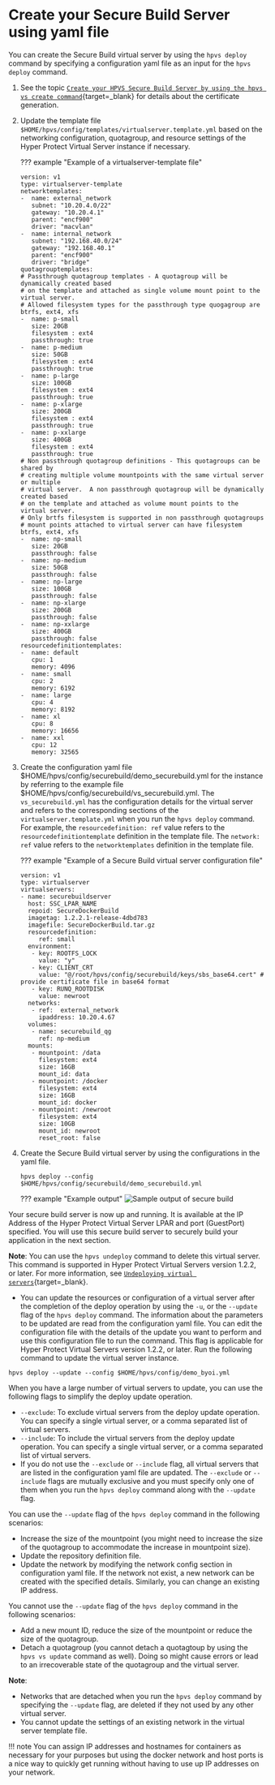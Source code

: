 # Create your Secure Build Server using yaml file

You can create the Secure Build virtual server by using the `hpvs deploy` command by specifying a configuration yaml file as an input for the `hpvs deploy` command.

1. See the topic [`Create your HPVS Secure Build Server by using the hpvs vs create command`](create-server.md){target=_blank} for details about the certificate generation.

2. Update the template file `$HOME/hpvs/config/templates/virtualserver.template.yml` based on the networking configuration, quotagroup, and resource settings of the Hyper Protect Virtual Server instance if necessary.

    ??? example "Example of a virtualserver-template file"

    ```
    version: v1
    type: virtualserver-template
    networktemplates:
    -  name: external_network
       subnet: "10.20.4.0/22"
       gateway: "10.20.4.1"
       parent: "encf900"
       driver: "macvlan"
    -  name: internal_network
       subnet: "192.168.40.0/24"
       gateway: "192.168.40.1"
       parent: "encf900"
       driver: "bridge"
    quotagrouptemplates:
    # Passthrough quotagroup templates - A quotagroup will be dynamically created based
    # on the template and attached as single volume mount point to the virtual server.
    # Allowed filesystem types for the passthrough type quogagroup are btrfs, ext4, xfs
    -  name: p-small
       size: 20GB
       filesystem : ext4
       passthrough: true
    -  name: p-medium
       size: 50GB
       filesystem : ext4
       passthrough: true
    -  name: p-large
       size: 100GB
       filesystem : ext4
       passthrough: true
    -  name: p-xlarge
       size: 200GB
       filesystem : ext4
       passthrough: true
    -  name: p-xxlarge
       size: 400GB
       filesystem : ext4
       passthrough: true
    # Non passthrough quotagroup definitions - This quotagroups can be shared by
    # creating multiple volume mountpoints with the same virtual server or multiple
    # virtual server.  A non passthrough quotagroup will be dynamically created based
    # on the template and attached as volume mount points to the virtual server.
    # Only brtfs filesystem is supported in non passthrough quotagroups
    # mount points attached to virtual server can have filesystem btrfs, ext4, xfs
    -  name: np-small
       size: 20GB
       passthrough: false
    -  name: np-medium
       size: 50GB
       passthrough: false
    -  name: np-large
       size: 100GB
       passthrough: false
    -  name: np-xlarge
       size: 200GB
       passthrough: false
    -  name: np-xxlarge
       size: 400GB
       passthrough: false
    resourcedefinitiontemplates:
    -  name: default
       cpu: 1
       memory: 4096
    -  name: small
       cpu: 2
       memory: 6192
    -  name: large
       cpu: 4
       memory: 8192
    -  name: xl
       cpu: 8
       memory: 16656
    -  name: xxl
       cpu: 12
       memory: 32565   
    ```

3. Create the configuration yaml file $HOME/hpvs/config/securebuild/demo_securebuild.yml for the instance by referring to the example file $HOME/hpvs/config/securebuild/vs_securebuild.yml. The `vs_securebuild.yml` has the configuration details for the virtual server and refers to the corresponding sections of the `virtualserver.template.yml` when you run the `hpvs deploy` command. For example, the `resourcedefinition: ref` value refers to the `resourcedefinitiontemplate` definition in the template file. The `network: ref` value refers to the `networktemplates` definition in  the template file.   


    ??? example "Example of a Secure Build virtual server configuration file"

    ```
    version: v1
    type: virtualserver
    virtualservers:
    - name: securebuildserver
      host: SSC_LPAR_NAME
      repoid: SecureDockerBuild
      imagetag: 1.2.2.1-release-4dbd783
      imagefile: SecureDockerBuild.tar.gz
      resourcedefinition:
         ref: small
      environment:
       - key: ROOTFS_LOCK
         value: "y"
       - key: CLIENT_CRT
         value: "@/root/hpvs/config/securebuild/keys/sbs_base64.cert" # provide certificate file in base64 format
       - key: RUNQ_ROOTDISK
         value: newroot
      networks:
       - ref:  external_network
         ipaddress: 10.20.4.67
      volumes:
       - name: securebuild_qg
         ref: np-medium
      mounts:
       - mountpoint: /data
         filesystem: ext4
         size: 16GB
         mount_id: data
       - mountpoint: /docker
         filesystem: ext4
         size: 16GB
         mount_id: docker
       - mountpoint: /newroot
         filesystem: ext4
         size: 10GB
         mount_id: newroot
         reset_root: false
    ```


4. Create the Secure Build virtual server by using the configurations in the yaml file.  
     ```
     hpvs deploy --config $HOME/hpvs/config/securebuild/demo_securebuild.yml
     ```

    ??? example "Example output"
        ![Sample output of secure build](Overview_Images/sbs_build.png)


Your secure build server is now up and running. It is available at the IP Address of the Hyper Protect Virtual Server LPAR and port (GuestPort) specified. You will use this secure build server to securely build your application in the next section.

**Note**: You can use the `hpvs undeploy` command to delete this virtual server. This command is supported in Hyper Protect Virtual Servers version 1.2.2, or later. For more information, see [`Undeploying virtual servers`](../reference/hpvs_undeploy.md){target=_blank}.
- You can update the resources or configuration of a virtual server after the completion of the deploy operation by using the `-u`, or the `--update` flag of the `hpvs deploy` command. The information about the parameters to be updated are read from the configuration yaml file. You can edit the configuration file with the details of the update you want to perform and use this configuration file to run the command. This flag is applicable for Hyper Protect Virtual Servers version 1.2.2, or later. Run the following command to update the virtual server instance.
```
hpvs deploy --update --config $HOME/hpvs/config/demo_byoi.yml
```
When you have a large number of virtual servers to update, you can use the following flags to simplify the deploy update operation.
* `--exclude`: To exclude virtual servers from the deploy update operation. You can specify a single virtual server, or a comma separated list of virtual servers.
* `--include`: To include the virtual servers from the deploy update operation. You can specify a single virtual server, or a comma separated list of virtual servers.
* If you do not use the `--exclude` or `--include` flag, all virtual servers that are listed in the configuration yaml file are updated. The `--exclude` or `--include` flags are mutually exclusive and you must specify only one of them when you run the `hpvs deploy`  command along with the `--update` flag.

You can use the `--update` flag of the `hpvs deploy` command in the following scenarios:    
- Increase the size of the mountpoint (you might need to increase the size of the quotagroup to accommodate the increase in mountpoint size).
- Update the repository definition file.
- Update the network by modifying the network config section in configuration yaml file. If the network not exist, a new network can be created with the specified details. Similarly, you can change an existing IP address.      

You cannot use the `--update` flag of the `hpvs deploy` command in the following scenarios:  
- Add a new mount ID, reduce the size of the mountpoint or reduce the size of the quotagroup.  
- Detach a quotagroup (you cannot detach a quotagtoup by using the `hpvs vs update` command as well). Doing so might cause errors or lead to an irrecoverable state of the quotagroup and the virtual server.  


**Note**:   
* Networks that are detached when you run the `hpvs deploy` command by specifying the `--update` flag, are deleted if they not used by any other virtual server.  
* You cannot update the settings of an existing network in the virtual server template file.


!!! note
    You can assign IP addresses and hostnames for containers as necessary for your purposes but using the docker network and host ports is a nice way to quickly get running without having to use up IP addresses on your network.
